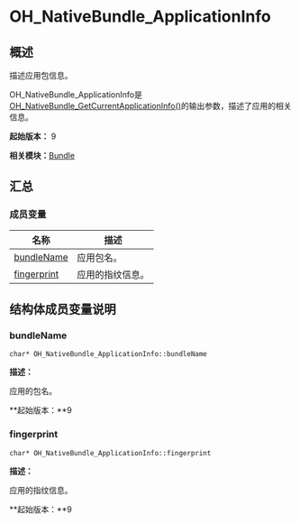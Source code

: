 # OH_NativeBundle_ApplicationInfo


## 概述

描述应用包信息。

OH_NativeBundle_ApplicationInfo是[OH_NativeBundle_GetCurrentApplicationInfo()](_bundle.md#oh_nativebundle_getcurrentapplicationinfo)的输出参数，描述了应用的相关信息。

**起始版本：** 9

**相关模块：**[Bundle](_bundle.md)


## 汇总


### 成员变量

| 名称 | 描述 |
| -------- | -------- |
| [bundleName](#bundlename) | 应用包名。 |
| [fingerprint](#fingerprint) | 应用的指纹信息。 |


## 结构体成员变量说明


### bundleName


```
char* OH_NativeBundle_ApplicationInfo::bundleName
```

**描述：**

应用的包名。

**起始版本：**9


### fingerprint


```
char* OH_NativeBundle_ApplicationInfo::fingerprint
```

**描述：**

应用的指纹信息。

**起始版本：**9